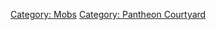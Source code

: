 [Category: Mobs](Category:_Mobs "wikilink") [Category: Pantheon
Courtyard](Category:_Pantheon_Courtyard "wikilink")
